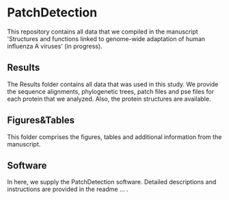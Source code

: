 # PatchDetection
This repository contains all data that we compiled in the manuscript 'Structures and functions linked to genome-wide adaptation of human influenza A viruses' (in progress).

## Results
The Results folder contains all data that was used in this study. We provide the sequence alignments, phylogenetic trees, patch files and pse files for each protein that we analyzed. Also, the protein structures are available. 

## Figures&Tables
This folder comprises the figures, tables and additional information from the manuscript.

## Software
In here, we supply the PatchDetection software. Detailed descriptions and instructions are provided in the readme ... .
